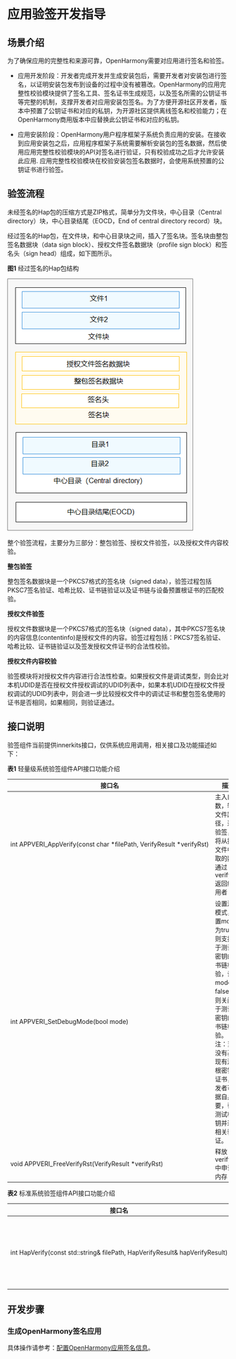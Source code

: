 # 应用验签开发指导


## 场景介绍

为了确保应用的完整性和来源可靠，OpenHarmony需要对应用进行签名和验签。

- 应用开发阶段：开发者完成开发并生成安装包后，需要开发者对安装包进行签名，以证明安装包发布到设备的过程中没有被篡改。OpenHarmony的应用完整性校验模块提供了签名工具、签名证书生成规范，以及签名所需的公钥证书等完整的机制，支撑开发者对应用安装包签名。为了方便开源社区开发者，版本中预置了公钥证书和对应的私钥，为开源社区提供离线签名和校验能力；在OpenHarmony商用版本中应替换此公钥证书和对应的私钥。

- 应用安装阶段：OpenHarmony用户程序框架子系统负责应用的安装。在接收到应用安装包之后，应用程序框架子系统需要解析安装包的签名数据，然后使用应用完整性校验模块的API对签名进行验证，只有校验成功之后才允许安装此应用. 应用完整性校验模块在校验安装包签名数据时，会使用系统预置的公钥证书进行验签。


## 验签流程

未经签名的Hap包的压缩方式是ZIP格式，简单分为文件块，中心目录（Central directory）块，中心目录结尾（EOCD，End of central directory record）块。

经过签名的Hap包，在文件块，和中心目录块之间，插入了签名块。签名块由整包签名数据块（data sign block）、授权文件签名数据块（profile sign block）和签名头（sign head）组成，如下图所示。

  **图1** 经过签名的Hap包结构
  
![zh-cn_image_0000001217526184](figures/zh-cn_image_0000001217526184.png)

整个验签流程，主要分为三部分：整包验签、授权文件验签，以及授权文件内容校验。

**整包验签**

整包签名数据块是一个PKCS7格式的签名块（signed data），验签过程包括PKSC7签名验证、哈希比较、证书链验证以及证书链与设备预置根证书的匹配校验。

**授权文件验签**

授权文件数据块是一个PKCS7格式的签名块（signed data），其中PKCS7签名块的内容信息(contentinfo)是授权文件的内容。验签过程包括：PKCS7签名验证、哈希比较、证书链验证以及签发授权文件证书的合法性校验。

**授权文件内容校验**

验签模块将对授权文件内容进行合法性检查。如果授权文件是调试类型，则会比对本机UDID是否在授权文件授权调试的UDID列表中，如果本机UDID在授权文件授权调试的UDID列表中，则会进一步比较授权文件中的调试证书和整包签名使用的证书是否相同，如果相同，则验证通过。


## 接口说明

验签组件当前提供innerkits接口，仅供系统应用调用，相关接口及功能描述如下：

  **表1** 轻量级系统验签组件API接口功能介绍

| 接口名 | 描述 | 
| -------- | -------- |
| int&nbsp;APPVERI_AppVerify(const&nbsp;char&nbsp;\*filePath,&nbsp;VerifyResult&nbsp;\*verifyRst) | 主入口函数，输入文件路径，进行验签，并将从描述文件中获取的数据通过verifyRst返回给调用者 | 
| int&nbsp;APPVERI_SetDebugMode(bool&nbsp;mode) | 设置测试模式，设置mode为true，则支持基于测试根密钥的证书链校验，设置mode为false，则关闭基于测试根密钥的证书链校验。<br/>注：当前没有基于现有测试根密钥的证书，开发者可根据自身需要，替换测试根密钥并进行相关验证。 | 
| void&nbsp;APPVERI_FreeVerifyRst(VerifyResult&nbsp;\*verifyRst) | 释放verifyRst中申请的内存 | 

  **表2** 标准系统验签组件API接口功能介绍

| 接口名 | 描述 | 
| -------- | -------- |
| int&nbsp;HapVerify(const&nbsp;std::string&amp;&nbsp;filePath,&nbsp;HapVerifyResult&amp;&nbsp;hapVerifyResult) | 校验应用完整性，识别应用来源。 | 


## 开发步骤


### 生成OpenHarmony签名应用

具体操作请参考：[配置OpenHarmony应用签名信息](https://gitee.com/openharmony/docs/blob/master/zh-cn/application-dev/quick-start/configuring-openharmony-app-signature.md)。

